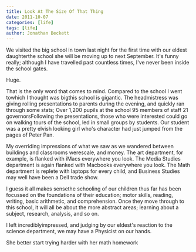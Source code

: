 ```yaml
---
title: Look At The Size Of That Thing
date: 2011-10-07
categories: [life]
tags: [life]
author: Jonathan Beckett
---
```


We visited the big school in town last night for the first time with our eldest daughterthe school she will be moving up to next September. It's funny really; although I have travelled past countless times, I've never been inside the school gates.

Huge.

That is the only word that comes to mind. Compared to the school I went towhich I thought was bigthis school is gigantic. The headmistress was giving rolling presentations to parents during the evening, and quickly ran through some stats; Over 1,200 pupils at the school 95 members of staff 21 governorsFollowing the presentations, those who were interested could go on walking tours of the school, led in small groups by students. Our student was a pretty elvish looking girl who's character had just jumped from the pages of Peter Pan.

My overriding impressions of what we saw as we wandered between buildings and classrooms werescale, and money. The art department, for example, is flanked with iMacs everywhere you look. The Media Studies department is again flanked with Macbooks everywhere you look. The Math department is replete with laptops for every child, and Business Studies may well have been a Dell trade show.

I guess it all makes sensethe schooling of our children thus far has been focussed on the foundations of their education; motor skills, reading, writing, basic arithmetic, and comprehension. Once they move through to this school, it will all be about the more abstract areas; learning about a subject, research, analysis, and so on.

I left incrediblyimpressed, and judging by our eldest's reaction to the science department, we may have a Physicist on our hands.

She better start trying harder with her math homework